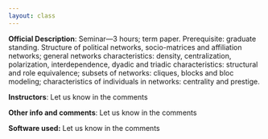 ```yaml
---
layout: class
---
```


**Official Description**: Seminar—3 hours; term paper. Prerequisite: graduate standing. Structure of political networks, socio-matrices and affiliation networks; general networks characteristics: density, centralization, polarization, interdependence, dyadic and triadic characteristics: structural and role equivalence; subsets of networks: cliques, blocks and bloc modeling; characteristics of individuals in networks: centrality and prestige.
 
**Instructors**: Let us know in the comments

**Other info and comments**: Let us know in the comments

**Software used:** Let us know in the comments